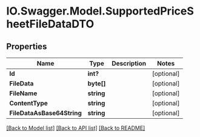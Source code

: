 # IO.Swagger.Model.SupportedPriceSheetFileDataDTO
## Properties

Name | Type | Description | Notes
------------ | ------------- | ------------- | -------------
**Id** | **int?** |  | [optional] 
**FileData** | **byte[]** |  | [optional] 
**FileName** | **string** |  | [optional] 
**ContentType** | **string** |  | [optional] 
**FileDataAsBase64String** | **string** |  | [optional] 

[[Back to Model list]](../README.md#documentation-for-models) [[Back to API list]](../README.md#documentation-for-api-endpoints) [[Back to README]](../README.md)

